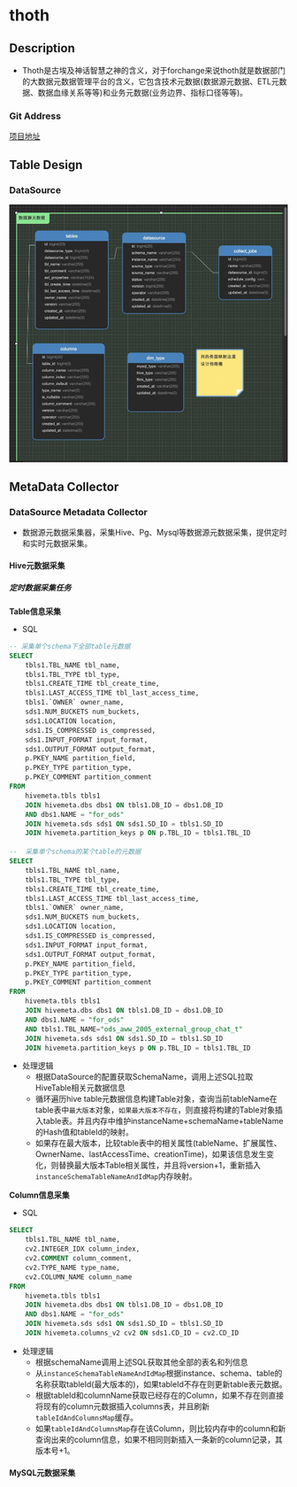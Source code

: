 # thoth

## Description

* Thoth是古埃及神话智慧之神的含义，对于forchange来说thoth就是数据部门的大数据元数据管理平台的含义，它包含技术元数据(数据源元数据、ETL元数据、数据血缘关系等等)和业务元数据(业务边界、指标口径等等)。

### Git Address

[项目地址](https://git.forchange.cn/forchangedata/warehouse/thoth)

## Table Design

### DataSource

![数据源元数据表设计](./img/thoth数据源元数据表设计.jpg)

## MetaData Collector

### DataSource Metadata Collector

* 数据源元数据采集器，采集Hive、Pg、Mysql等数据源元数据采集，提供定时和实时元数据采集。

#### Hive元数据采集

##### 定时数据采集任务

**Table信息采集**

* SQL

```sql
-- 采集单个schema下全部table元数据
SELECT
	tbls1.TBL_NAME tbl_name,
	tbls1.TBL_TYPE tbl_type,
	tbls1.CREATE_TIME tbl_create_time,
	tbls1.LAST_ACCESS_TIME tbl_last_access_time,
	tbls1.`OWNER` owner_name,
	sds1.NUM_BUCKETS num_buckets,
	sds1.LOCATION location,
	sds1.IS_COMPRESSED is_compressed,
	sds1.INPUT_FORMAT input_format,
	sds1.OUTPUT_FORMAT output_format,
	p.PKEY_NAME partition_field,
	p.PKEY_TYPE partition_type,
	p.PKEY_COMMENT partition_comment
FROM
	hivemeta.tbls tbls1
	JOIN hivemeta.dbs dbs1 ON tbls1.DB_ID = dbs1.DB_ID 
	AND dbs1.NAME = "for_ods"
	JOIN hivemeta.sds sds1 ON sds1.SD_ID = tbls1.SD_ID
	JOIN hivemeta.partition_keys p ON p.TBL_ID = tbls1.TBL_ID
	
--	采集单个schema的某个table的元数据
SELECT
	tbls1.TBL_NAME tbl_name,
	tbls1.TBL_TYPE tbl_type,
	tbls1.CREATE_TIME tbl_create_time,
	tbls1.LAST_ACCESS_TIME tbl_last_access_time,
	tbls1.`OWNER` owner_name,
	sds1.NUM_BUCKETS num_buckets,
	sds1.LOCATION location,
	sds1.IS_COMPRESSED is_compressed,
	sds1.INPUT_FORMAT input_format,
	sds1.OUTPUT_FORMAT output_format,
	p.PKEY_NAME partition_field,
	p.PKEY_TYPE partition_type,
	p.PKEY_COMMENT partition_comment
FROM
	hivemeta.tbls tbls1
	JOIN hivemeta.dbs dbs1 ON tbls1.DB_ID = dbs1.DB_ID 
	AND dbs1.NAME = "for_ods"
	AND tbls1.TBL_NAME="ods_aww_2005_external_group_chat_t"
	JOIN hivemeta.sds sds1 ON sds1.SD_ID = tbls1.SD_ID
	JOIN hivemeta.partition_keys p ON p.TBL_ID = tbls1.TBL_ID
```

* 处理逻辑
  * 根据DataSource的配置获取SchemaName，调用上述SQL拉取HiveTable相关元数据信息
  * 循环遍历hive table元数据信息构建Table对象，查询当前tableName在table表中`最大版本`对象，`如果最大版本不存在`，则直接将构建的Table对象插入table表。并且内存中维护instanceName+schemaName+tableName的Hash值和tableId的映射。
  * 如果存在最大版本，比较table表中的相关属性(tableName、扩展属性、OwnerName、lastAccessTime、creationTime)，如果该信息发生变化，则替换最大版本Table相关属性，并且将version+1，重新插入`instanceSchemaTableNameAndIdMap`内存映射。

**Column信息采集**

* SQL

```sql
SELECT
	tbls1.TBL_NAME tbl_name,
	cv2.INTEGER_IDX column_index,
	cv2.COMMENT column_comment,
	cv2.TYPE_NAME type_name,
	cv2.COLUMN_NAME column_name
FROM
	hivemeta.tbls tbls1
	JOIN hivemeta.dbs dbs1 ON tbls1.DB_ID = dbs1.DB_ID 
	AND dbs1.NAME = "for_ods"
	JOIN hivemeta.sds sds1 ON sds1.SD_ID = tbls1.SD_ID
	JOIN hivemeta.columns_v2 cv2 ON sds1.CD_ID = cv2.CD_ID
```

* 处理逻辑
  * 根据schemaName调用上述SQL获取其他全部的表名和列信息
  * 从`instanceSchemaTableNameAndIdMap`根据instance、schema、table的名称获取tableId(最大版本的)，如果tableId不存在则更新table表元数据。
  * 根据tableId和columnName获取已经存在的Column，如果不存在则直接将现有的column元数据插入columns表，并且刷新`tableIdAndColumnsMap`缓存。
  * 如果`tableIdAndColumnsMap`存在该Column，则比较内存中的column和新查询出来的column信息，如果不相同则新插入一条新的column记录，其版本号+1。

#### MySQL元数据采集

